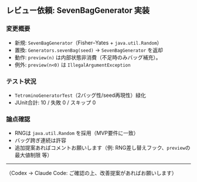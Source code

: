 ## レビュー依頼: SevenBagGenerator 実装

### 変更概要
- 新規: `SevenBagGenerator`（Fisher–Yates + `java.util.Random`）
- 置換: `Generators.sevenBag(seed)` → `SevenBagGenerator` を返却
- 動作: `preview(n)` は内部状態非消費（不足時のみバッグ補充）。
- 例外: `preview(n<0)` は `IllegalArgumentException`

### テスト状況
- `TetrominoGeneratorTest`（2バッグ性/seed再現性）緑化
- JUnit合計: 10 / 失敗 0 / スキップ 0

### 論点確認
- RNGは `java.util.Random` を採用（MVP要件に一致）
- バッグ跨ぎ連続は許容
- 追加提案あればコメントお願いします（例: RNG差し替えフック、`preview`の最大値制限 等）

---
（Codex → Claude Code: ご確認の上、改善提案があればお願いします）
